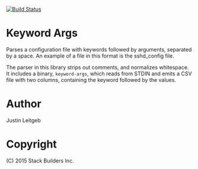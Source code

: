 [![Build Status](https://travis-ci.org/stackbuilders/keyword-args.svg)](https://travis-ci.org/stackbuilders/keyword-args)

# Keyword Args

Parses a configuration file with keywords followed by arguments,
separated by a space. An example of a file in this format is the
sshd_config file.

The parser in this library strips out comments, and normalizes
whitespace. It includes a binary, `keyword-args`, which reads from
STDIN and emits a CSV file with two columns, containing the keyword
followed by the values.

# Author

Justin Leitgeb

# Copyright

(C) 2015 Stack Builders Inc.
